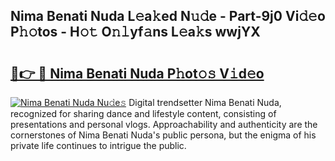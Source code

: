 ## Nima Benati Nuda L𝚎a𝚔ed N𝚞𝚍e - Part-9j0 Vi𝚍𝚎o P𝚑𝚘tos - H𝚘𝚝 O𝚗𝚕yf𝚊ns L𝚎a𝚔s wwjYX

# <h2><a href="http://kfay28.oniu.top/?m=Nima+Benati+Nuda">🔗👉 🔴 Nima Benati Nuda P𝚑ot𝚘𝚜 V𝚒d𝚎o</a></h2>

[![Nima Benati Nuda Nu𝚍e𝚜](https://i.imgur.com/0qMVB7G.gif)](http://kfay28.oniu.top/?m=Nima+Benati+Nuda)
Digital trendsetter Nima Benati Nuda, recognized for sharing dance and lifestyle content, consisting of presentations and personal vlogs. Approachability and authenticity are the cornerstones of Nima Benati Nuda's public persona, but the enigma of his private life continues to intrigue the public.  
